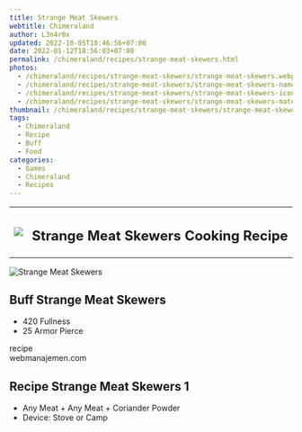 ```yaml
---
title: Strange Meat Skewers
webtitle: Chimeraland
author: L3n4r0x
updated: 2022-10-05T10:46:56+07:00
date: 2022-01-12T18:56:03+07:00
permalink: /chimeraland/recipes/strange-meat-skewers.html
photos:
  - /chimeraland/recipes/strange-meat-skewers/strange-meat-skewers.webp
  - /chimeraland/recipes/strange-meat-skewers/strange-meat-skewers-name.webp
  - /chimeraland/recipes/strange-meat-skewers/strange-meat-skewers-icon.webp
  - /chimeraland/recipes/strange-meat-skewers/strange-meat-skewers-material.webp
thumbnail: /chimeraland/recipes/strange-meat-skewers/strange-meat-skewers.webp
tags:
  - Chimeraland
  - Recipe
  - Buff
  - Food
categories:
  - Games
  - Chimeraland
  - Recipes
---
```


<section id="bootstrap-wrapper"><link rel="stylesheet" href="https://cdn.statically.io/gh/dimaslanjaka/Web-Manajemen/40ac3225/css/bootstrap-4.5-wrapper.css"/><div class="row mb-2"><div class="col-md-12 mb-2"><table class="table" id="post-info"><tbody><tr><td><img class="d-inline-block me-2" src="/chimeraland/recipes/strange-meat-skewers/strange-meat-skewers-icon.webp" width="auto" height="auto"/></td><td><h1 class="fs-5">Strange Meat Skewers Cooking Recipe</h1></td></tr></tbody></table></div></div><div class="card mb-2"><div class="row g-0"><div class="col-sm-4 position-relative mb-2"><img src="/chimeraland/recipes/strange-meat-skewers/strange-meat-skewers-material.webp" class="card-img fit-cover w-100 h-100" alt="Strange Meat Skewers" data-fancybox="true"/></div><div class="col-sm-8 mb-2"><div class="card-body"><h2 class="card-title fs-5">Buff Strange Meat Skewers</h2><div class="card-text"><ul><li>420 Fullness</li><li>25 Armor Pierce</li></ul></div><span class="badge rounded-pill bg-dark">recipe</span></div><div class="card-footer text-end text-muted">webmanajemen.com</div></div></div></div><div class="row mb-2"><div class="col-12 col-lg-6 recipe-item mb-2"><div class="card"><div class="card-body"><h2 class="card-title fs-5">Recipe Strange Meat Skewers 1</h2><div class="card-text"><ul><li>Any Meat<span> + </span>Any Meat<span> + </span>Coriander Powder</li><li>Device: Stove or Camp</li></ul></div></div></div></div></div></section>